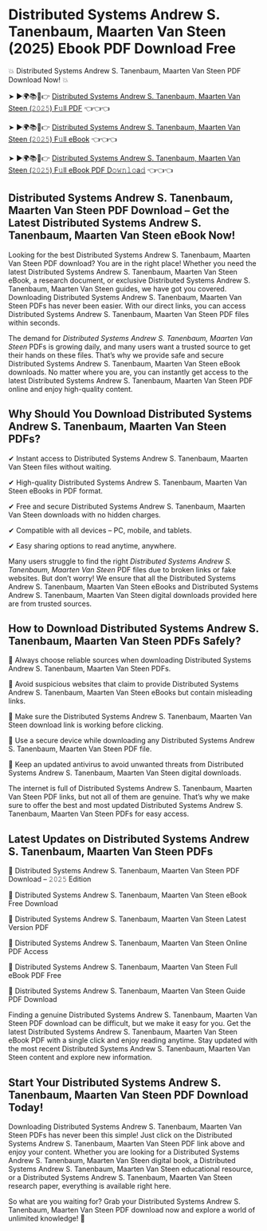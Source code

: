 # Distributed Systems Andrew S. Tanenbaum, Maarten Van Steen (2025) Ebook PDF Download Free

💥 Distributed Systems Andrew S. Tanenbaum, Maarten Van Steen PDF Download Now! 💥

➤ ►🌍📚📱👉 [Distributed Systems Andrew S. Tanenbaum, Maarten Van Steen (𝟸𝟶𝟸𝟻) F𝚞ll PDF](https://getpdf.xyz/distributed-systems-andrew-s.-tanenbaum-maarten-van-steen) 👈👈👈


➤ ►🌍📚📱👉 [Distributed Systems Andrew S. Tanenbaum, Maarten Van Steen (𝟸𝟶𝟸𝟻) F𝚞ll eBook](https://getpdf.xyz/distributed-systems-andrew-s.-tanenbaum-maarten-van-steen) 👈👈👈


➤ ►🌍📚📱👉 [Distributed Systems Andrew S. Tanenbaum, Maarten Van Steen (𝟸𝟶𝟸𝟻) F𝚞ll eBook PDF D𝚘𝚠𝚗𝚕𝚘a𝚍](https://getpdf.xyz/distributed-systems-andrew-s.-tanenbaum-maarten-van-steen) 👈👈👈


## Distributed Systems Andrew S. Tanenbaum, Maarten Van Steen PDF Download – Get the Latest Distributed Systems Andrew S. Tanenbaum, Maarten Van Steen eBook Now!

Looking for the best Distributed Systems Andrew S. Tanenbaum, Maarten Van Steen PDF download? You are in the right place! Whether you need the latest Distributed Systems Andrew S. Tanenbaum, Maarten Van Steen eBook, a research document, or exclusive Distributed Systems Andrew S. Tanenbaum, Maarten Van Steen guides, we have got you covered. Downloading Distributed Systems Andrew S. Tanenbaum, Maarten Van Steen PDFs has never been easier. With our direct links, you can access Distributed Systems Andrew S. Tanenbaum, Maarten Van Steen PDF files within seconds.

The demand for *Distributed Systems Andrew S. Tanenbaum, Maarten Van Steen* PDFs is growing daily, and many users want a trusted source to get their hands on these files. That’s why we provide safe and secure Distributed Systems Andrew S. Tanenbaum, Maarten Van Steen eBook downloads. No matter where you are, you can instantly get access to the latest Distributed Systems Andrew S. Tanenbaum, Maarten Van Steen PDF online and enjoy high-quality content.

## Why Should You Download Distributed Systems Andrew S. Tanenbaum, Maarten Van Steen PDFs?

✔ Instant access to Distributed Systems Andrew S. Tanenbaum, Maarten Van Steen files without waiting.

✔ High-quality Distributed Systems Andrew S. Tanenbaum, Maarten Van Steen eBooks in PDF format.

✔ Free and secure Distributed Systems Andrew S. Tanenbaum, Maarten Van Steen downloads with no hidden charges.

✔ Compatible with all devices – PC, mobile, and tablets.

✔ Easy sharing options to read anytime, anywhere.

Many users struggle to find the right *Distributed Systems Andrew S. Tanenbaum, Maarten Van Steen* PDF files due to broken links or fake websites. But don’t worry! We ensure that all the Distributed Systems Andrew S. Tanenbaum, Maarten Van Steen eBooks and Distributed Systems Andrew S. Tanenbaum, Maarten Van Steen digital downloads provided here are from trusted sources.

## How to Download Distributed Systems Andrew S. Tanenbaum, Maarten Van Steen PDFs Safely?

📌 Always choose reliable sources when downloading Distributed Systems Andrew S. Tanenbaum, Maarten Van Steen PDFs.

📌 Avoid suspicious websites that claim to provide Distributed Systems Andrew S. Tanenbaum, Maarten Van Steen eBooks but contain misleading links.

📌 Make sure the Distributed Systems Andrew S. Tanenbaum, Maarten Van Steen download link is working before clicking.

📌 Use a secure device while downloading any Distributed Systems Andrew S. Tanenbaum, Maarten Van Steen PDF file.

📌 Keep an updated antivirus to avoid unwanted threats from Distributed Systems Andrew S. Tanenbaum, Maarten Van Steen digital downloads.

The internet is full of Distributed Systems Andrew S. Tanenbaum, Maarten Van Steen PDF links, but not all of them are genuine. That’s why we make sure to offer the best and most updated Distributed Systems Andrew S. Tanenbaum, Maarten Van Steen PDFs for easy access.

## Latest Updates on Distributed Systems Andrew S. Tanenbaum, Maarten Van Steen PDFs

🔹 Distributed Systems Andrew S. Tanenbaum, Maarten Van Steen PDF Download – 𝟸𝟶𝟸𝟻 Edition

🔹 Distributed Systems Andrew S. Tanenbaum, Maarten Van Steen eBook Free Download

🔹 Distributed Systems Andrew S. Tanenbaum, Maarten Van Steen Latest Version PDF

🔹 Distributed Systems Andrew S. Tanenbaum, Maarten Van Steen Online PDF Access

🔹 Distributed Systems Andrew S. Tanenbaum, Maarten Van Steen Full eBook PDF Free

🔹 Distributed Systems Andrew S. Tanenbaum, Maarten Van Steen Guide PDF Download

Finding a genuine Distributed Systems Andrew S. Tanenbaum, Maarten Van Steen PDF download can be difficult, but we make it easy for you. Get the latest Distributed Systems Andrew S. Tanenbaum, Maarten Van Steen eBook PDF with a single click and enjoy reading anytime. Stay updated with the most recent Distributed Systems Andrew S. Tanenbaum, Maarten Van Steen content and explore new information.

## Start Your Distributed Systems Andrew S. Tanenbaum, Maarten Van Steen PDF Download Today!

Downloading Distributed Systems Andrew S. Tanenbaum, Maarten Van Steen PDFs has never been this simple! Just click on the Distributed Systems Andrew S. Tanenbaum, Maarten Van Steen PDF link above and enjoy your content. Whether you are looking for a Distributed Systems Andrew S. Tanenbaum, Maarten Van Steen digital book, a Distributed Systems Andrew S. Tanenbaum, Maarten Van Steen educational resource, or a Distributed Systems Andrew S. Tanenbaum, Maarten Van Steen research paper, everything is available right here.

So what are you waiting for? Grab your Distributed Systems Andrew S. Tanenbaum, Maarten Van Steen PDF download now and explore a world of unlimited knowledge! 🚀